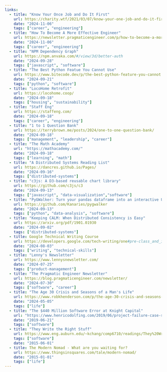 ```yaml
---
links:
  - title: "Know Your Once Job and Do It First"
    url: https://charity.wtf/2021/03/07/know-your-one-job-and-do-it-first/
    date: "2024-11-06"
    tags: ["career", "engineering"]
  - title: "How To Become A More Effective Engineer"
    url: https://newsletter.pragmaticengineer.com/p/how-to-become-a-more-effective-engineer
    date: "2024-11-06"
    tags: ["career", "engineering"]
  - title: "NPM Dependency Graph"
    url: https://npm.anvaka.com/#/view/3d/better-auth
    date: "2024-09-28"
    tags: ["javascript", "software"]
  - title: "The Best Python Featue You Cannot Use"
    url: https://www.bitecode.dev/p/the-best-python-feature-you-cannot
    date: "2024-09-21"
    tags: ["python", "software"]
  - title: "LocoHome Retrofit"
    url: https://locohome.coop/
    date: "2024-09-18"
    tags: ["housing", "sustainability"]
  - title: "Staff Eng"
    url: https://staffeng.com/
    date: "2024-09-18"
    tags: ["career", "engineering"]
  - title: "1 to 1 Question Bank"
    url: https://terrybrown.me/posts/2024/one-to-one-question-bank/
    date: "2024-09-18"
    tags: ["management", "leadership", "career"]
  - title: "The Math Academy"
    url: "https://mathacademy.com/"
    date: "2024-09-18"
    tags: ["learning", "math"]
  - title: "A Distributed Systems Reading List"
    url: https://dancres.github.io/Pages/
    date: "2024-09-16"
    tags: ["distributed-systems"]
  - title: "c3js: A D3-based reusable chart library"
    url: https://github.com/c3js/c3
    date: "2024-09-13"
    tags: ["javascript", "data-visualization","software"]
  - title: "PyGWalker: Turn your pandas dataframe into an interactive UI for visual analysis"
    url: https://github.com/Kanaries/pygwalker
    date: "2024-09-13"
    tags: ["python", "data-analysis", "software"]
  - title: "Keeping CALM: When Distributed Consistency is Easy"
    url: https://arxiv.org/pdf/1901.01930
    date: "2024-09-02"
    tags: ["distributed-systems"]
  - title: Google Technical Writing Course
    url: https://developers.google.com/tech-writing/one#pre-class_and_in-class_components
    date: "2024-08-03"
    tags: ["writing", "technical-skills"]
  - title: "Lenny's Newsletter"
    url: https://www.lennysnewsletter.com/
    date: "2024-07-25"
    tags: ["product-management"]
  - title: "The Pragmatic Engineer Newsletter"
    url: https://blog.pragmaticengineer.com/newsletter/
    date: "2024-07-30"
    tags: ["software", "career"]
  - title: "The Age 30 Crisis and Seasons of a Man's Life"
    url: https://www.robkhenderson.com/p/the-age-30-crisis-and-seasons-of
    date: "2024-05-05"
    tags: ["life"]
  - title: "The $440 Million Software Error at Knight Capital"
    url: "https://www.henricodolfing.com/2019/06/project-failure-case-study-knight-capital.html"
    date: "2019-06-21"
    tags: ["software"]
  - title: "They Write the Right Stuff"
    url: https://www.eng.auburn.edu/~kchang/comp6710/readings/They%20Write%20the%20Right%20Stuff.pdf
    tags: ["software"]
    date: "2015-06-01"
  - title: The Modern Nomad - What are you waiting for?
    url: https://www.thingsinsquares.com/tale/modern-nomad/
    date: "2015-01-01"
    tags: ["life"]
---
```

